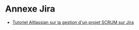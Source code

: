 # Annexe Jira

- [Tutoriel Altlassian sur la gestion d'un projet SCRUM sur Jira](https://www.atlassian.com/fr/agile/tutorials/how-to-do-scrum-with-jira-software)